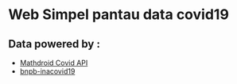 # Web Simpel pantau data covid19

## Data powered by :

* [Mathdroid Covid API](https://github.com/mathdroid/covid-19-api)
* [bnpb-inacovid19](https://bnpb-inacovid19.hub.arcgis.com/datasets/data-harian-kasus-per-provinsi-covid-19-indonesia/geoservice)
